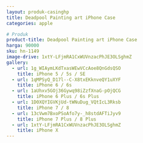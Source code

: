```yaml
---
layout: produk-casinghp
title: Deadpool Painting art iPhone Case
categories: apple

# Produk
product-title: Deadpool Painting art iPhone Case
harga: 90000
sku: hn-1149
image-drive: 1xtY-LFjmRA1CxWUVnzacPhJE3OLSghmZ
gallery:
  - url: 1g_WIAymLKdTxasWEwVCcAoe8QnGdsQSO
    title: iPhone 5 / 5s / SE
  - url: 1qMPSyQ_D17l--C-X8txEKknveQY1uXYF
    title: iPhone 6 / 6s
  - url: 1aUhxv5GOj36Gywq98iZzfXnaG-pOjQCG
    title: iPhone 6 Plus / 6s Plus
  - url: 1D0XQYIGVKjUd-tWNuDug_VQtIcL3Rksb
    title: iPhone 7 / 8
  - url: 13cVwm7BxoPSoAfo7y-_h8stdAFTiJyv9
    title: iPhone 7 Plus / 8 Plus
  - url: 1xtY-LFjmRA1CxWUVnzacPhJE3OLSghmZ
    title: iPhone X
---
```

